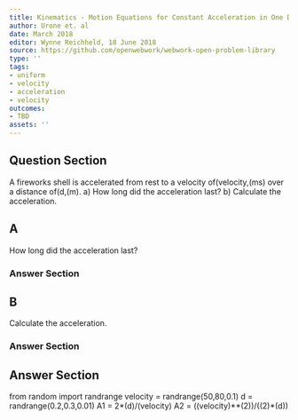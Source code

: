 ```yaml
---
title: Kinematics - Motion Equations for Constant Acceleration in One Dimension
author: Urone et. al
date: March 2018
editor: Wynne Reichheld, 18 June 2018
source: https://github.com/openwebwork/webwork-open-problem-library
type: ''
tags:
- uniform
- velocity
- acceleration
- velocity
outcomes:
- TBD
assets: ''
---
```


## Question Section 

A fireworks shell is accelerated from rest to a velocity of(velocity,(ms) over a distance of(d,(m).
a) How long did the acceleration last?
b) Calculate the acceleration.
## A
How long did the acceleration last?
### Answer Section
## B
Calculate the acceleration.
### Answer Section


## Answer Section

from random import randrange
velocity = randrange(50,80,0.1)
d = randrange(0.2,0.3,0.01)
A1 = 2*(d)/(velocity)
A2 = ((velocity)**(2))/((2)*(d))